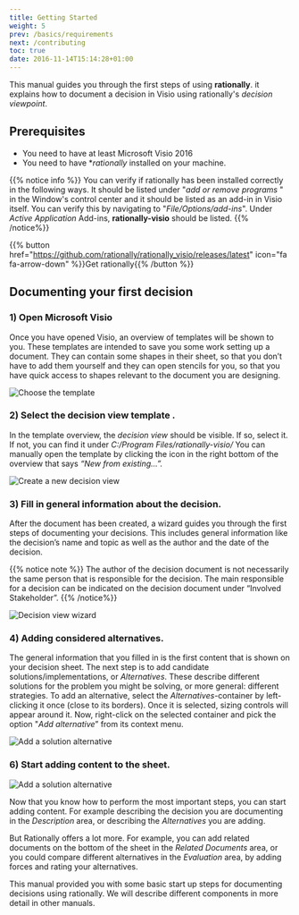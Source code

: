 ```yaml
---
title: Getting Started
weight: 5
prev: /basics/requirements
next: /contributing
toc: true
date: 2016-11-14T15:14:28+01:00
---
```


This manual guides you through the first steps of using **rationally**. it explains how to document a decision in Visio using rationally's *decision viewpoint*.

## Prerequisites 

* You need to have at least Microsoft Visio 2016
* You need to have **rationally* installed on your machine. 

{{% notice info %}}
You can verify if rationally has been installed correctly in the following ways. 
It should be listed under "_add or remove programs_ " in the Window's control center and
it should be listed as an add-in in Visio itself. You can verify this by navigating to "_File/Options/add-ins_". Under _Active Application_ Add-ins, **rationally-visio** should be listed.
{{% /notice%}}

 {{% button href="https://github.com/rationally/rationally_visio/releases/latest" icon="fa fa-arrow-down" %}}Get rationally{{% /button %}}

## Documenting your first decision
### 1) Open Microsoft Visio

Once you have opened Visio, an overview of templates will be shown to you. These templates are intended to save you some work setting up a document. They can contain some shapes in their sheet, so that you don’t have to add them yourself and they can open stencils for you, so that you have quick access to shapes relevant to the document you are designing.

![Choose the template](/images/0ChooseTemplate.png)


### 2) Select the decision view template .</h3>

In the template overview, the *decision view* should be visible. If so, select it. If not, you can find it under *C:/Program Files/rationally-visio/* You can manually open the template by clicking the icon in the right bottom of the overview that says *“New from existing…”.*

![Create a new decision view](/images/1CreateTemplate.png)

### 3) Fill in general information about the decision.</h3>

After the document has been created, a wizard guides you through the first steps of documenting your decisions. This includes general information like the decision’s name and topic as well as the author and the date of the decision.

{{% notice note %}}
The author of the decision document is not necessarily the same person that is responsible for the decision. The main responsible for a decision can be indicated on the decision document under “Involved Stakeholder”.
{{% /notice%}}

![Decision view wizard](/images/2FillInGeneralImplementation.png)

### 4) Adding considered alternatives.</h3>

The general information that you filled in is the first content that is shown on your decision sheet. The next step is to add candidate solutions/implementations, or _Alternatives_. These describe different solutions for the problem you might be solving, or more general: different strategies. To add an alternative, select the _Alternatives_-container by left-clicking it once (close to its borders). Once it is selected, sizing controls will appear around it. Now, right-click on the selected container and pick the option "_Add alternative_” from its context menu.
            
![Add a solution alternative](/images/4AddAlternative.png)

### 6) Start adding content to the sheet.

![Add a solution alternative](/images/6AddedComponents.png)

Now that you know how to perform the most important steps, you can start adding content. For example describing the decision you are documenting in the _Description_ area, or describing the _Alternatives_ you are adding.

But Rationally offers a lot more. For example, you can add related documents on the bottom of the sheet in the _Related Documents_ area, or you could compare different alternatives in the _Evaluation_ area, by adding forces and rating your alternatives. 

This manual provided you with some basic start up steps for documenting decisions using rationally. We will describe different components in more detail in other manuals.